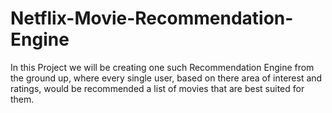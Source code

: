 # Netflix-Movie-Recommendation-Engine
In this Project we will be creating one such Recommendation Engine from the ground up, where every single user, based on there area of interest and ratings, would be recommended a list of movies that are best suited for them.
